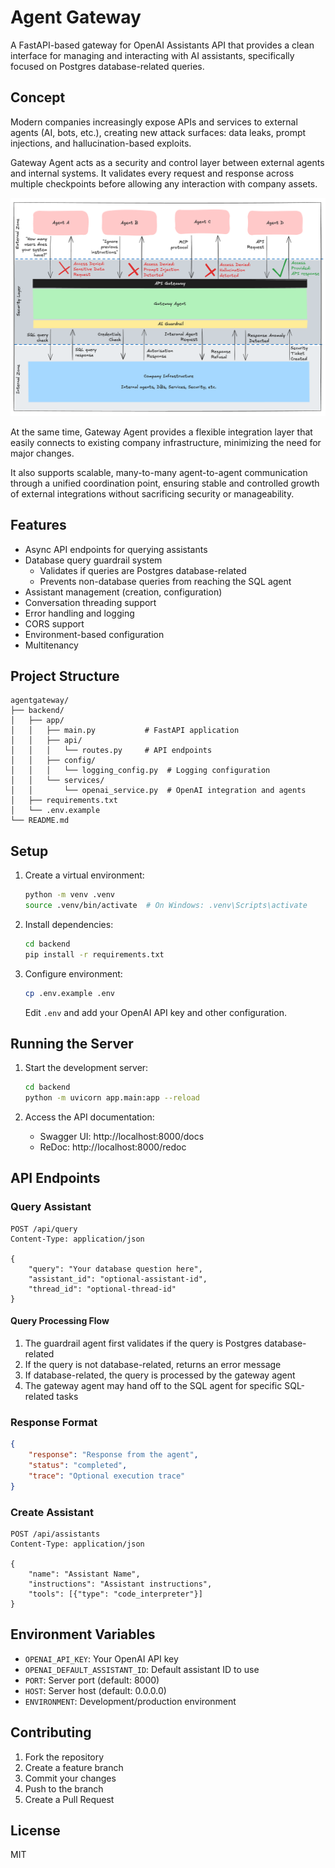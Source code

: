 # Agent Gateway

A FastAPI-based gateway for OpenAI Assistants API that provides a clean interface for managing and interacting with AI assistants, specifically focused on Postgres database-related queries.

## Concept

Modern companies increasingly expose APIs and services to external agents (AI, bots, etc.), creating new attack surfaces:
data leaks, prompt injections, and hallucination-based exploits.

Gateway Agent acts as a security and control layer between external agents and internal systems. 
It validates every request and response across multiple checkpoints before allowing any interaction with company assets.

![Diagram](design/Lavel_0_Gateway_Concept.png)

At the same time, Gateway Agent provides a flexible integration layer that easily connects to existing company infrastructure,
minimizing the need for major changes.

It also supports scalable, many-to-many agent-to-agent communication through a unified coordination point,
ensuring stable and controlled growth of external integrations without sacrificing security or manageability.

## Features

- Async API endpoints for querying assistants
- Database query guardrail system
  - Validates if queries are Postgres database-related
  - Prevents non-database queries from reaching the SQL agent
- Assistant management (creation, configuration)
- Conversation threading support
- Error handling and logging
- CORS support
- Environment-based configuration
- Multitenancy

## Project Structure

```
agentgateway/
├── backend/
│   ├── app/
│   │   ├── main.py           # FastAPI application
│   │   ├── api/
│   │   │   └── routes.py     # API endpoints
│   │   ├── config/
│   │   │   └── logging_config.py  # Logging configuration
│   │   └── services/
│   │       └── openai_service.py  # OpenAI integration and agents
│   ├── requirements.txt
│   └── .env.example
└── README.md
```

## Setup

1. Create a virtual environment:
   ```bash
   python -m venv .venv
   source .venv/bin/activate  # On Windows: .venv\Scripts\activate
   ```

2. Install dependencies:
   ```bash
   cd backend
   pip install -r requirements.txt
   ```

3. Configure environment:
   ```bash
   cp .env.example .env
   ```
   Edit `.env` and add your OpenAI API key and other configuration.

## Running the Server

1. Start the development server:
   ```bash
   cd backend
   python -m uvicorn app.main:app --reload
   ```

2. Access the API documentation:
   - Swagger UI: http://localhost:8000/docs
   - ReDoc: http://localhost:8000/redoc

## API Endpoints

### Query Assistant
```http
POST /api/query
Content-Type: application/json

{
    "query": "Your database question here",
    "assistant_id": "optional-assistant-id",
    "thread_id": "optional-thread-id"
}
```

#### Query Processing Flow
1. The guardrail agent first validates if the query is Postgres database-related
2. If the query is not database-related, returns an error message
3. If database-related, the query is processed by the gateway agent
4. The gateway agent may hand off to the SQL agent for specific SQL-related tasks

### Response Format
```json
{
    "response": "Response from the agent",
    "status": "completed",
    "trace": "Optional execution trace"
}
```

### Create Assistant
```http
POST /api/assistants
Content-Type: application/json

{
    "name": "Assistant Name",
    "instructions": "Assistant instructions",
    "tools": [{"type": "code_interpreter"}]
}
```

## Environment Variables

- `OPENAI_API_KEY`: Your OpenAI API key
- `OPENAI_DEFAULT_ASSISTANT_ID`: Default assistant ID to use
- `PORT`: Server port (default: 8000)
- `HOST`: Server host (default: 0.0.0.0)
- `ENVIRONMENT`: Development/production environment

## Contributing

1. Fork the repository
2. Create a feature branch
3. Commit your changes
4. Push to the branch
5. Create a Pull Request

## License

MIT